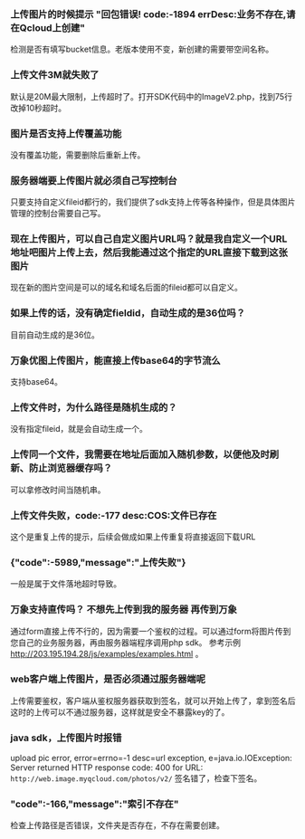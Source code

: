 ### 上传图片的时候提示 "回包错误! code:-1894 errDesc:业务不存在,请在Qcloud上创建"
检测是否有填写bucket信息。老版本使用不变，新创建的需要带空间名称。
### 上传文件3M就失败了
默认是20M最大限制，上传超时了。打开SDK代码中的ImageV2.php，找到75行改掉10秒超时。
### 图片是否支持上传覆盖功能
没有覆盖功能，需要删除后重新上传。
### 服务器端要上传图片就必须自己写控制台
只要支持自定义fileid都行的，我们提供了sdk支持上传等各种操作，但是具体图片管理的控制台需要自己写。
### 现在上传图片，可以自己自定义图片URL吗？就是我自定义一个URL地址吧图片上传上去，然后我能通过这个指定的URL直接下载到这张图片
现在新的图片空间是可以的域名和域名后面的fileid都可以自定义。
### 如果上传的话，没有确定fieldid，自动生成的是36位吗？
目前自动生成的是36位。
### 万象优图上传图片，能直接上传base64的字节流么
支持base64。
### 上传文件时，为什么路径是随机生成的？
没有指定fileid，就是会自动生成一个。
### 上传同一个文件，我需要在地址后面加入随机参数，以便他及时刷新、防止浏览器缓存吗？
可以拿修改时间当随机串。
### 上传文件失败，code:-177 desc:COS:文件已存在
这个是重复上传的提示，后续会做成如果上传重复将直接返回下载URL
### {"code":-5989,"message":"上传失败"}
一般是属于文件落地超时导致。
### 万象支持直传吗？ 不想先上传到我的服务器 再传到万象
通过form直接上传不行的，因为需要一个鉴权的过程。可以通过form将图片传到您自己的业务服务器，再由服务器端程序调用php sdk。
参考示例 http://203.195.194.28/js/examples/examples.html 。
### web客户端上传图片，是否必须通过服务器端呢
上传需要鉴权，客户端从鉴权服务器获取到签名，就可以开始上传了，拿到签名后这时的上传可以不通过服务器，这样就是安全不暴露key的了。
### java sdk，上传图片时报错
upload pic error, error=errno=-1 desc=url exception, e=java.io.IOException: Server returned HTTP response code: 400 for URL: `http://web.image.myqcloud.com/photos/v2/`
签名错了，检查下签名。
### "code":-166,"message":"索引不存在"
检查上传路径是否错误，文件夹是否存在，不存在需要创建。
